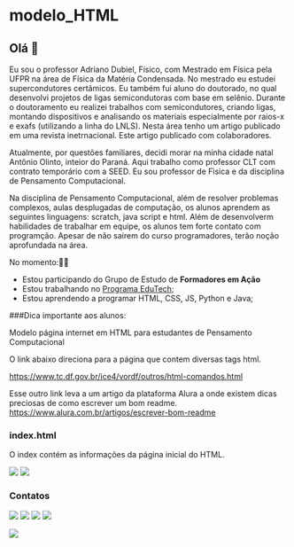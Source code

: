 # modelo_HTML
## Olá 👋

Eu sou o professor Adriano Dubiel, Físico, com Mestrado em Física pela UFPR na área de Física da Matéria Condensada. No mestrado eu
estudei supercondutores certâmicos. Eu também fui aluno do doutorado, no qual desenvolvi projetos de ligas semicondutoras com base em selênio.
Durante o doutoramento eu realizei trabalhos com semicondutores, criando ligas, montando dispositivos e analisando os materiais especialmente
por raios-x e exafs (utilizando a linha do LNLS). Nesta área tenho um artigo publicado em uma revista inetrnacional. Este artigo publicado com
colaboradores.

Atualmente, por questões familiares, decidi morar na minha cidade natal Antônio Olinto, inteior do Paraná. Aqui trabalho como professor CLT com contrato temporário com a SEED. Eu sou professor de Fìsica e da disciplina de Pensamento Computacional. 

Na disciplina de Pensamento Computacional, além de resolver problemas complexos, aulas desplugadas de computação, os alunos aprendem as seguintes linguagens: scratch, java script e html. Além de desenvolverm habilidades de trabalhar em equipe, os alunos tem forte contato com programção. Apesar de não sairem do curso programadores, terão noção aprofundada na área.

No momento:👨‍🏫

- Estou participando do Grupo de Estudo de **Formadores em Ação**
- Estou trabalhando no [Programa EduTech](https://www.educacao.pr.gov.br/programacao); 
- Estou aprendendo a programar HTML, CSS, JS, Python e Java; 

###Dica importante aos alunos:

Modelo página internet em HTML para estudantes de Pensamento Computacional

O link abaixo direciona para a página que contem diversas tags html.

https://www.tc.df.gov.br/ice4/vordf/outros/html-comandos.html

Esse outro link leva a um artigo da plataforma Alura a onde existem dicas preciosas de como escrever um bom readme.
https://www.alura.com.br/artigos/escrever-bom-readme

<h3>index.html </h3>
O index contém as informações da página inicial do HTML. 


[![](https://img.shields.io/badge/Scratch-4D97FF?style=for-the-badge&logo=Scratch&logoColor=white)](https://scratch.mit.edu/) [![](https://img.shields.io/badge/JavaScript-323330?style=for-the-badge&logo=javascript&logoColor=F7DF1E)](https://editor.p5js.org/)

### Contatos

[![](https://img.shields.io/badge/LinkedIn-0077B5?style=for-the-badge&logo=linkedin&logoColor=white)](https://www.linkedin.com/in/adriano-dubiel-16657136/)
[![](https://img.shields.io/badge/YouTube-FF0000?style=for-the-badge&logo=youtube&logoColor=white)](https://www.youtube.com/user/asdubiel)
[![](https://img.shields.io/badge/Instagram-E4405F?style=for-the-badge&logo=instagram&logoColor=white)](https://www.instagram.com/adrianodubiel)
<a href="adriano.dubiel@escola.pr.gov.br" target="_blank"><img src="https://img.shields.io/badge/Gmail-D14836?style=for-the-badge&logo=gmail&logoColor=white" target="_blank"/></a>


![](https://komarev.com/ghpvc/?username=marcelopaludetto&style=flat-square)
